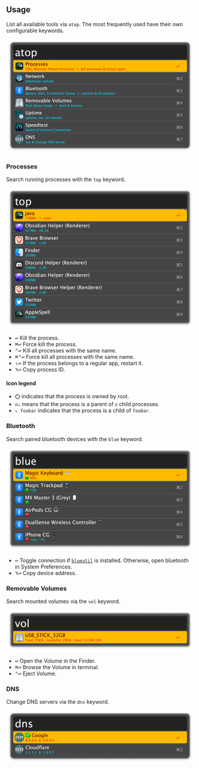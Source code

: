 ## Usage

List all available tools via `atop`. The most frequently used have their own configurable keywords.

![Listing all tools](images/atop.png)

### Processes

Search running processes with the `top` keyword.

![Searching running processes](images/top.png)

* <kbd>↩</kbd> Kill the process.
* <kbd>⌘</kbd><kbd>↩</kbd> Force kill the process.
* <kbd>⌃</kbd><kbd>↩</kbd> Kill all processes with the same name.
* <kbd>⌘</kbd><kbd>⌃</kbd><kbd>↩</kbd> Force kill all processes with the same name.
* <kbd>⇧</kbd><kbd>↩</kbd> If the process belongs to a regular app, restart it.
* <kbd>⌥</kbd><kbd>↩</kbd> Copy process ID.

#### Icon legend

* `⭕` indicates that the process is owned by root.
* `n⇣` means that the process is a parent of `n` child processes.
* `↖ foobar` indicates that the process is a child of `foobar`.

### Bluetooth

Search paired bluetooth devices with the `blue` keyword.

![Searching paired bluetooth devices](images/blue.png)

* <kbd>↩</kbd> Toggle connection if [`blueutil`](https://formulae.brew.sh/formula/blueutil) is installed. Otherwise, open bluetooth in System Preferences.
* <kbd>⌥</kbd><kbd>↩</kbd> Copy device address.

### Removable Volumes

Search mounted volumes via the `vol` keyword.

![Searching mounted volumes](images/vol.png)

* <kbd>↩</kbd> Open the Volume in the Finder.
* <kbd>⌘</kbd><kbd>↩</kbd> Browse the Volume in terminal.
* <kbd>⌃</kbd><kbd>↩</kbd> Eject Volume.

### DNS

Change DNS servers via the `dns` keyword.

![Showing DNS servers](images/dns.png)
